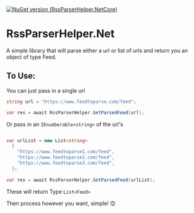 [![NuGet version (RssParserHelper.NetCore)](https://img.shields.io/badge/nuget-RssParserHelper.NetCore-blue)](https://www.nuget.org/packages/RssParserHelper.NetCore)

# RssParserHelper.Net
A simple library that will parse either a url or list of urls and return you an object of type Feed.

## To Use:

You can just pass in a single url

```cs 
string url = "https://www.feedtoparse.com/feed";

var res = await RssParserHelper.GetParsedFeed(url);

```

Or pass in an ``` IEnumberable<string> ``` of the url's

```cs 

var urlList = new List<string> 
  {
    "https://www.feedtoparse1.com/feed",
    "https://www.feedtoparse2.com/feed",
    "https://www.feedtoparse3.com/feed",
  };
  
var res = await RssParserHelper.GetParsedFeed(urlList);

```

These will return Type ``` List<Feed> ```

Then process however you want, simple! 😊

